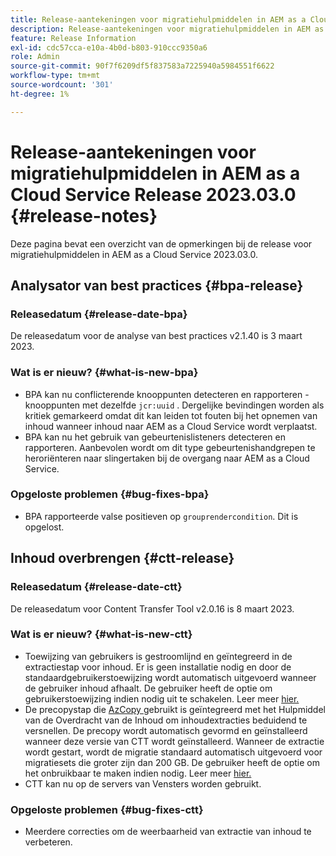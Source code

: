 ```yaml
---
title: Release-aantekeningen voor migratiehulpmiddelen in AEM as a Cloud Service Release 2023.03.0
description: Release-aantekeningen voor migratiehulpmiddelen in AEM as a Cloud Service Release 2023.03.0
feature: Release Information
exl-id: cdc57cca-e10a-4b0d-b803-910ccc9350a6
role: Admin
source-git-commit: 90f7f6209df5f837583a7225940a5984551f6622
workflow-type: tm+mt
source-wordcount: '301'
ht-degree: 1%

---
```


# Release-aantekeningen voor migratiehulpmiddelen in AEM as a Cloud Service Release 2023.03.0 {#release-notes}

Deze pagina bevat een overzicht van de opmerkingen bij de release voor migratiehulpmiddelen in AEM as a Cloud Service 2023.03.0.

## Analysator van best practices {#bpa-release}

### Releasedatum {#release-date-bpa}

De releasedatum voor de analyse van best practices v2.1.40 is 3 maart 2023.

### Wat is er nieuw? {#what-is-new-bpa}

* BPA kan nu conflicterende knooppunten detecteren en rapporteren - knooppunten met dezelfde `jcr:uuid` . Dergelijke bevindingen worden als kritiek gemarkeerd omdat dit kan leiden tot fouten bij het opnemen van inhoud wanneer inhoud naar AEM as a Cloud Service wordt verplaatst.
* BPA kan nu het gebruik van gebeurtenislisteners detecteren en rapporteren. Aanbevolen wordt om dit type gebeurtenishandgrepen te heroriënteren naar slingertaken bij de overgang naar AEM as a Cloud Service.

### Opgeloste problemen {#bug-fixes-bpa}

* BPA rapporteerde valse positieven op `grouprendercondition`. Dit is opgelost.

## Inhoud overbrengen {#ctt-release}

### Releasedatum {#release-date-ctt}

De releasedatum voor Content Transfer Tool v2.0.16 is 8 maart 2023.

### Wat is er nieuw? {#what-is-new-ctt}

* Toewijzing van gebruikers is gestroomlijnd en geïntegreerd in de extractiestap voor inhoud. Er is geen installatie nodig en door de standaardgebruikerstoewijzing wordt automatisch uitgevoerd wanneer de gebruiker inhoud afhaalt. De gebruiker heeft de optie om gebruikerstoewijzing indien nodig uit te schakelen. Leer meer [ hier.](https://experienceleague.adobe.com/docs/experience-manager-cloud-service/content/migration-journey/cloud-migration/content-transfer-tool/user-mapping-and-migration.html#user-mapping-detail)
* De precopystap die [ AzCopy ](https://learn.microsoft.com/en-us/azure/storage/common/storage-use-azcopy-v10) gebruikt is geïntegreerd met het Hulpmiddel van de Overdracht van de Inhoud om inhoudextracties beduidend te versnellen. De precopy wordt automatisch gevormd en geïnstalleerd wanneer deze versie van CTT wordt geïnstalleerd. Wanneer de extractie wordt gestart, wordt de migratie standaard automatisch uitgevoerd voor migratiesets die groter zijn dan 200 GB. De gebruiker heeft de optie om het onbruikbaar te maken indien nodig. Leer meer [ hier.](https://experienceleague.adobe.com/docs/experience-manager-cloud-service/content/migration-journey/cloud-migration/content-transfer-tool/handling-large-content-repositories.html)
* CTT kan nu op de servers van Vensters worden gebruikt.

### Opgeloste problemen {#bug-fixes-ctt}

* Meerdere correcties om de weerbaarheid van extractie van inhoud te verbeteren.
